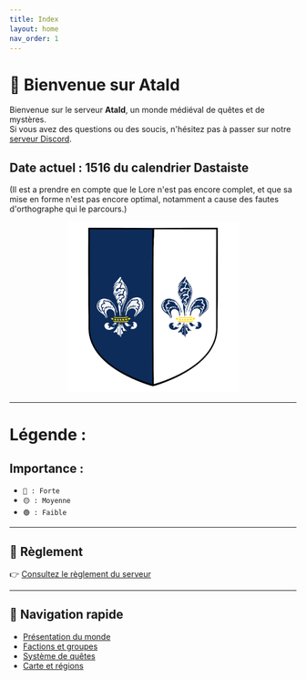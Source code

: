 ```yaml
---
title: Index
layout: home
nav_order: 1
---
```

# 🏰 Bienvenue sur Atald

Bienvenue sur le serveur **Atald**, un monde médiéval de quêtes et de mystères.  
Si vous avez des questions ou des soucis, n'hésitez pas à passer sur notre [serveur Discord](https://discord.gg/S6FZ9zWDkr).

## Date actuel : 1516 du calendrier Dastaiste

(Il est a prendre en compte que le Lore n'est pas encore complet, et que sa mise en forme n'est pas encore optimal, notamment a cause des fautes d'orthographe qui le parcours.)

<p align="center">
  <img src="assets/armoiries/virimian_old.png" alt="Logo Atald" width="300"/>
</p>

---
# Légende :
## Importance : 
- `🔴 : Forte`
- `🟡 : Moyenne`
- `🟢 : Faible`

---

## 📜 Règlement

👉 [Consultez le règlement du serveur](regles.html)

---

## 🔗 Navigation rapide

- [Présentation du monde](monde.md)
- [Factions et groupes](factions.md)
- [Système de quêtes](quetes.md)
- [Carte et régions](carte.md)